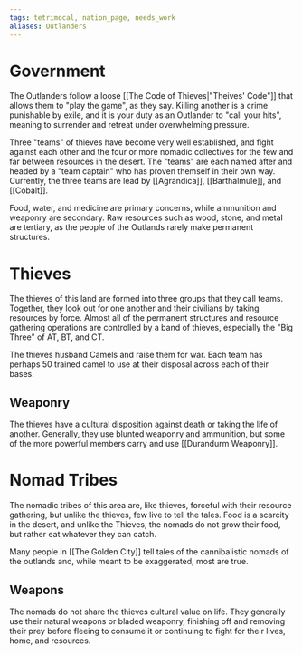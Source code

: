 ```yaml
---
tags: tetrimocal, nation_page, needs_work
aliases: Outlanders
---
```

# Government

The Outlanders follow a loose [[The Code of Thieves|"Theives' Code"]] that allows them to "play the game", as they say. Killing another is a crime punishable by exile, and it is your duty as an Outlander to "call your hits", meaning to surrender and retreat under overwhelming pressure. 

Three "teams" of thieves have become very well established, and fight against each other and the four or more nomadic collectives for the few and far between resources in the desert. The "teams" are each named after and headed by a "team captain" who has proven themself in their own way. Currently, the three teams are lead by [[Agrandica]], [[Barthalmule]], and [[Cobalt]].

Food, water, and medicine are primary concerns, while ammunition and weaponry are secondary. Raw resources such as wood, stone, and metal are tertiary, as the people of the Outlands rarely make permanent structures.



# Thieves
The thieves of this land are formed into three groups that they call teams. Together, they look out for one another and their civilians by taking resources by force. Almost all of the permanent structures and resource gathering operations are controlled by a band of thieves, especially the "Big Three" of AT, BT, and CT.

The thieves husband Camels and raise them for war. Each team has perhaps 50 trained camel to use at their disposal across each of their bases.

## Weaponry
The thieves have a cultural disposition against death or taking the life of another. Generally, they use blunted weaponry and ammunition, but some of the more powerful members carry and use [[Durandurm Weaponry]].

# Nomad Tribes
The nomadic tribes of this area are, like thieves, forceful with their resource gathering, but unlike the thieves, few live to tell the tales. Food is a scarcity in the desert, and unlike the Thieves, the nomads do not grow their food, but rather eat whatever they can catch.

Many people in [[The Golden City]] tell tales of the cannibalistic nomads of the outlands and, while meant to be exaggerated, most are true.

## Weapons
The nomads do not share the thieves cultural value on life. They generally use their natural weapons or bladed weaponry, finishing off and removing their prey before fleeing to consume it or continuing to fight for their lives, home, and resources. 